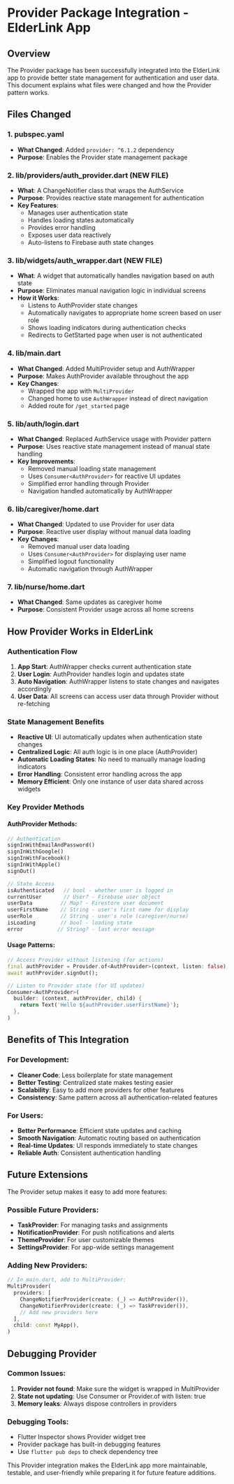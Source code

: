 # Provider Package Integration - ElderLink App

## Overview

The Provider package has been successfully integrated into the ElderLink app to provide better state management for authentication and user data. This document explains what files were changed and how the Provider pattern works.

## Files Changed

### 1. **pubspec.yaml**
- **What Changed**: Added `provider: ^6.1.2` dependency
- **Purpose**: Enables the Provider state management package

### 2. **lib/providers/auth_provider.dart** (NEW FILE)
- **What**: A ChangeNotifier class that wraps the AuthService
- **Purpose**: Provides reactive state management for authentication
- **Key Features**:
  - Manages user authentication state
  - Handles loading states automatically
  - Provides error handling
  - Exposes user data reactively
  - Auto-listens to Firebase auth state changes

### 3. **lib/widgets/auth_wrapper.dart** (NEW FILE)
- **What**: A widget that automatically handles navigation based on auth state
- **Purpose**: Eliminates manual navigation logic in individual screens
- **How it Works**:
  - Listens to AuthProvider state changes
  - Automatically navigates to appropriate home screen based on user role
  - Shows loading indicators during authentication checks
  - Redirects to GetStarted page when user is not authenticated

### 4. **lib/main.dart**
- **What Changed**: Added MultiProvider setup and AuthWrapper
- **Purpose**: Makes AuthProvider available throughout the app
- **Key Changes**:
  - Wrapped the app with `MultiProvider`
  - Changed home to use `AuthWrapper` instead of direct navigation
  - Added route for `/get_started` page

### 5. **lib/auth/login.dart**
- **What Changed**: Replaced AuthService usage with Provider pattern
- **Purpose**: Uses reactive state management instead of manual state handling
- **Key Improvements**:
  - Removed manual loading state management
  - Uses `Consumer<AuthProvider>` for reactive UI updates
  - Simplified error handling through Provider
  - Navigation handled automatically by AuthWrapper

### 6. **lib/caregiver/home.dart**
- **What Changed**: Updated to use Provider for user data
- **Purpose**: Reactive user display without manual data loading
- **Key Changes**:
  - Removed manual user data loading
  - Uses `Consumer<AuthProvider>` for displaying user name
  - Simplified logout functionality
  - Automatic navigation through AuthWrapper

### 7. **lib/nurse/home.dart**
- **What Changed**: Same updates as caregiver home
- **Purpose**: Consistent Provider usage across all home screens

## How Provider Works in ElderLink

### Authentication Flow
1. **App Start**: AuthWrapper checks current authentication state
2. **User Login**: AuthProvider handles login and updates state
3. **Auto Navigation**: AuthWrapper listens to state changes and navigates accordingly
4. **User Data**: All screens can access user data through Provider without re-fetching

### State Management Benefits
- **Reactive UI**: UI automatically updates when authentication state changes
- **Centralized Logic**: All auth logic is in one place (AuthProvider)
- **Automatic Loading States**: No need to manually manage loading indicators
- **Error Handling**: Consistent error handling across the app
- **Memory Efficient**: Only one instance of user data shared across widgets

### Key Provider Methods

#### AuthProvider Methods:
```dart
// Authentication
signInWithEmailAndPassword()
signInWithGoogle()
signInWithFacebook()
signInWithApple()
signOut()

// State Access
isAuthenticated   // bool - whether user is logged in
currentUser       // User? - Firebase user object
userData         // Map? - Firestore user document
userFirstName    // String - user's first name for display
userRole         // String - user's role (caregiver/nurse)
isLoading        // bool - loading state
error           // String? - last error message
```

#### Usage Patterns:
```dart
// Access Provider without listening (for actions)
final authProvider = Provider.of<AuthProvider>(context, listen: false);
await authProvider.signOut();

// Listen to Provider state (for UI updates)
Consumer<AuthProvider>(
  builder: (context, authProvider, child) {
    return Text('Hello ${authProvider.userFirstName}');
  },
)
```

## Benefits of This Integration

### For Development:
- **Cleaner Code**: Less boilerplate for state management
- **Better Testing**: Centralized state makes testing easier
- **Scalability**: Easy to add more providers for other features
- **Consistency**: Same pattern across all authentication-related features

### For Users:
- **Better Performance**: Efficient state updates and caching
- **Smooth Navigation**: Automatic routing based on authentication
- **Real-time Updates**: UI responds immediately to state changes
- **Reliable Auth**: Consistent authentication handling

## Future Extensions

The Provider setup makes it easy to add more features:

### Possible Future Providers:
- **TaskProvider**: For managing tasks and assignments
- **NotificationProvider**: For push notifications and alerts  
- **ThemeProvider**: For user customizable themes
- **SettingsProvider**: For app-wide settings management

### Adding New Providers:
```dart
// In main.dart, add to MultiProvider:
MultiProvider(
  providers: [
    ChangeNotifierProvider(create: (_) => AuthProvider()),
    ChangeNotifierProvider(create: (_) => TaskProvider()),
    // Add new providers here
  ],
  child: const MyApp(),
)
```

## Debugging Provider

### Common Issues:
1. **Provider not found**: Make sure the widget is wrapped in MultiProvider
2. **State not updating**: Use Consumer or Provider.of with listen: true
3. **Memory leaks**: Always dispose controllers in providers

### Debugging Tools:
- Flutter Inspector shows Provider widget tree
- Provider package has built-in debugging features
- Use `flutter pub deps` to check dependency tree

This Provider integration makes the ElderLink app more maintainable, testable, and user-friendly while preparing it for future feature additions.
